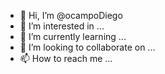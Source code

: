 - 👋 Hi, I’m @ocampoDiego
- 👀 I’m interested in ...
- 🌱 I’m currently learning ...
- 💞️ I’m looking to collaborate on ...
- 📫 How to reach me ...

<!---
ocampoDiego/ocampoDiego is a ✨ special ✨ repository because its `README.md` (this file) appears on your GitHub profile.
You can click the Preview link to take a look at your changes.
--->

